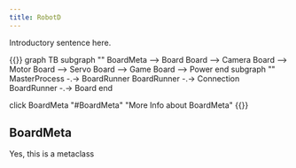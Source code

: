 ```yaml
---
title: RobotD
---
```


Introductory sentence here.

{{<mermaid>}}
graph TB
subgraph ""
BoardMeta --> Board
Board --> Camera
Board --> Motor
Board --> Servo
Board --> Game
Board --> Power
end
subgraph ""
MasterProcess -.-> BoardRunner
BoardRunner -.-> Connection
BoardRunner -.-> Board
end

click BoardMeta "#BoardMeta" "More Info about BoardMeta"
{{</mermaid>}}

## BoardMeta
Yes, this is a metaclass
